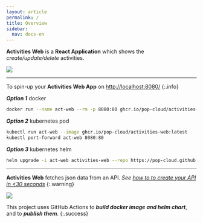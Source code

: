 ```yaml
---
layout: article
permalink: /
title: Overview
sidebar:
  nav: docs-en
---
```


**Activities Web** is a **React Application** which shows the _create/update/delete_ activities.

<div class="card">
  <div class="card__image">
    <img class="image" src="images/activities.gif"/>
  </div>
</div>

---

To spin-up your **Activities Web App** on [http://localhost:8080/](http://localhost:8080/)
{:.info}

<div class="grid-containre" markdown="1">

<!-- 1. docker -->
<div class="grid grid--p" markdown="1">
<div class="cell cell--12 cell--md-3 " markdown="1">

***Option 1*** docker

</div>
<div class="cell cell--12 cell--md-9 " markdown="1">

```bash
docker run --name act-web --rm -p 8080:80 ghcr.io/pop-cloud/activities-web:latest
```

</div>
</div>

<!-- 2. k8s -->
<div class="grid grid--p" markdown="1">
<div class="cell cell--12 cell--md-3 " markdown="1">

***Option 2*** kubernetes pod

</div>
<div class="cell cell--12 cell--md-9 " markdown="1">

```bash
kubectl run act-web --image ghcr.io/pop-cloud/activities-web:latest
kubectl port-forward act-web 8080:80
```

</div>
</div>

<!-- 3. helm -->
<div class="grid grid--p" markdown="1">
<div class="cell cell--12 cell--md-3 " markdown="1">

***Option 3*** kubernetes helm

</div>
<div class="cell cell--12 cell--md-9 " markdown="1">

```bash
helm upgrade -i act-web activities-web --repo https://pop-cloud.github.io/helm-charts
```

</div>
</div>

</div>

---



**Activities Web** fetches json data from an API. *See [how to to create your API in <30 seconds](getting-started.md#fake-the-rest-api)* 
{:.warning}

<img src="images/workflow.png" />

This project uses GitHub Actions to ***build docker image and helm chart***, and to ***publish them***.
{:.success}